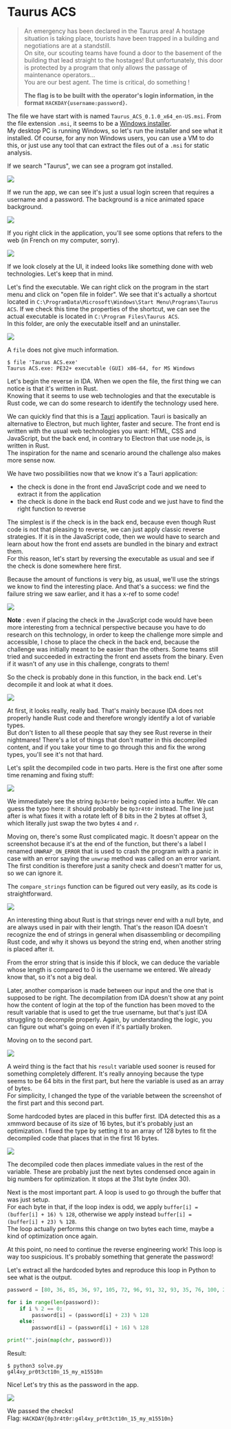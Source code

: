 # Taurus ACS

> An emergency has been declared in the Taurus area! A hostage situation is taking place, tourists have been trapped in a building and negotiations are at a standstill. \
> On site, our scouting teams have found a door to the basement of the building that lead straight to the hostages! But unfortunately, this door is protected by a program that only allows the passage of maintenance operators... \
> You are our best agent. The time is critical, do something !
> 
> **The flag is to be built with the operator's login information, in the format `HACKDAY{username:password}`.**

The file we have start with is named `Taurus_ACS_0.1.0_x64_en-US.msi`. From the file extension `.msi`, it seems to be a [Windows installer](https://en.wikipedia.org/wiki/Windows_Installer). \
My desktop PC is running Windows, so let's run the installer and see what it installed. Of course, for any non Windows users, you can use a VM to do this, or just use any tool that can extract the files out of a `.msi` for static analysis.

If we search "Taurus", we can see a program got installed.

![](images/app_list.png)

If we run the app, we can see it's just a usual login screen that requires a username and a password. The background is a nice animated space background.

![](images/app.png)

If you right click in the application, you'll see some options that refers to the web (in French on my computer, sorry).

![](images/right_click.png)

If we look closely at the UI, it indeed looks like something done with web technologies. Let's keep that in mind.

Let's find the executable. We can right click on the program in the start menu and click on "open file in folder". We see that it's actually a shortcut located in `C:\ProgramData\Microsoft\Windows\Start Menu\Programs\Taurus ACS`. If we check this time the properties of the shortcut, we can see the actual executable is located in `C:\Program Files\Taurus ACS`. \
In this folder, are only the executable itself and an uninstaller.

![](images/install_folder.png)

A `file` does not give much information.

```
$ file 'Taurus ACS.exe'
Taurus ACS.exe: PE32+ executable (GUI) x86-64, for MS Windows
```

Let's begin the reverse in IDA. When we open the file, the first thing we can notice is that it's written in Rust. \
Knowing that it seems to use web technologies and that the executable is Rust code, we can do some research to identify the technology used here.

We can quickly find that this is a [Tauri](https://tauri.app/) application. Tauri is basically an alternative to Electron, but much lighter, faster and secure. The front end is written with the usual web technologies you want: HTML, CSS and JavaScript, but the back end, in contrary to Electron that use node.js, is written in Rust. \
The inspiration for the name and scenario around the challenge also makes more sense now.

We have two possibilities now that we know it's a Tauri application:

- the check is done in the front end JavaScript code and we need to extract it from the application
- the check is done in the back end Rust code and we just have to find the right function to reverse

The simplest is if the check is in the back end, because even though Rust code is not that pleasing to reverse, we can just apply classic reverse strategies. If it is in the JavaScript code, then we would have to search and learn about how the front end assets are bundled in the binary and extract them. \
For this reason, let's start by reversing the executable as usual and see if the check is done somewhere here first.

Because the amount of functions is very big, as usual, we'll use the strings we know to find the interesting place. And that's a success: we find the failure string we saw earlier, and it has a x-ref to some code!

![](images/check.png)

**Note** : even if placing the check in the JavaScript code would have been more interesting from a technical perspective because you have to do research on this technology, in order to keep the challenge more simple and accessible, I chose to place the check in the back end, because the challenge was initially meant to be easier than the others. Some teams still tried and succeeded in extracting the front end assets from the binary. Even if it wasn't of any use in this challenge, congrats to them!

So the check is probably done in this function, in the back end. Let's decompile it and look at what it does.

![](images/scary_rust.png)

At first, it looks really, really bad. That's mainly because IDA does not properly handle Rust code and therefore wrongly identify a lot of variable types. \
But don't listen to all these people that say they see Rust reverse in their nightmares! There's a lot of things that don't matter in this decompiled content, and if you take your time to go through this and fix the wrong types, you'll see it's not that hard.

Let's split the decompiled code in two parts. Here is the first one after some time renaming and fixing stuff:

![](images/first_part.png)

We immediately see the string `0p34rt0r` being copied into a buffer. We can guess the typo here: it should probably be `0p3r4t0r` instead. The line just after is what fixes it with a rotate left of 8 bits in the 2 bytes at offset 3, which literally just swap the two bytes `4` and `r`.

Moving on, there's some Rust complicated magic. It doesn't appear on the screenshot because it's at the end of the function, but there's a label I renamed `UNWRAP_ON_ERROR` that is used to crash the program with a panic in case with an error saying the `unwrap` method was called on an error variant. \
The first condition is therefore just a sanity check and doesn't matter for us, so we can ignore it.

The `compare_strings` function can be figured out very easily, as its code is straightforward.

![](images/compare.png)

An interesting thing about Rust is that strings never end with a null byte, and are always used in pair with their length. That's the reason IDA doesn't recognize the end of strings in general when disassembling or decompiling Rust code, and why it shows us beyond the string end, when another string is placed after it.

From the error string that is inside this if block, we can deduce the variable whose length is compared to 0 is the username we entered. We already know that, so it's not a big deal.

Later, another comparison is made between our input and the one that is supposed to be right. The decompilation from IDA doesn't show at any point how the content of login at the top of the function has been moved to the result variable that is used to get the true username, but that's just IDA struggling to decompile properly. Again, by understanding the logic, you can figure out what's going on even if it's partially broken.

Moving on to the second part.

![](images/second_part.png)

A weird thing is the fact that his `result` variable used sooner is reused for something completely different. It's really annoying because the type seems to be 64 bits in the first part, but here the variable is used as an array of bytes. \
For simplicity, I changed the type of the variable between the screenshot of the first part and this second part.

Some hardcoded bytes are placed in this buffer first. IDA detected this as a xmmword because of its size of 16 bytes, but it's probably just an optimization. I fixed the type by setting it to an array of 128 bytes to fit the decompiled code that places that in the first 16 bytes.

![](images/hardcoded.png)

The decompiled code then places immediate values in the rest of the variable. These are probably just the next bytes condensed once again in big numbers for optimization. It stops at the 31st byte (index 30).

Next is the most important part. A loop is used to go through the buffer that was just setup. \
For each byte in that, if the loop index is odd, we apply `buffer[i] = (buffer[i] + 16) % 128`, otherwise we apply instead `buffer[i] = (buffer[i] + 23) % 128`. \
The loop actually performs this change on two bytes each time, maybe a kind of optimization once again.

At this point, no need to continue the reverse engineering work! This loop is way too suspicious. It's probably something that generate the password!

Let's extract all the hardcoded bytes and reproduce this loop in Python to see what is the output.

```py
password = [80, 36, 85, 36, 97, 105, 72, 96, 91, 32, 93, 35, 76, 100, 26, 32, 87, 79, 26, 37, 72, 93, 98, 79, 86, 33, 30, 37, 26, 32, 87]

for i in range(len(password)):
    if i % 2 == 0:
        password[i] = (password[i] + 23) % 128
    else:
        password[i] = (password[i] + 16) % 128

print("".join(map(chr, password)))
```

Result:

```
$ python3 solve.py
g4l4xy_pr0t3ct10n_15_my_m15510n
```

Nice! Let's try this as the password in the app.

![](images/success.png)

We passed the checks! \
Flag: `HACKDAY{0p3r4t0r:g4l4xy_pr0t3ct10n_15_my_m15510n}`